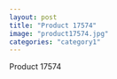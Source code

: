 ```yaml
---
layout: post
title: "Product 17574"
image: "product17574.jpg"
categories: "category1"
---
```

Product 17574
